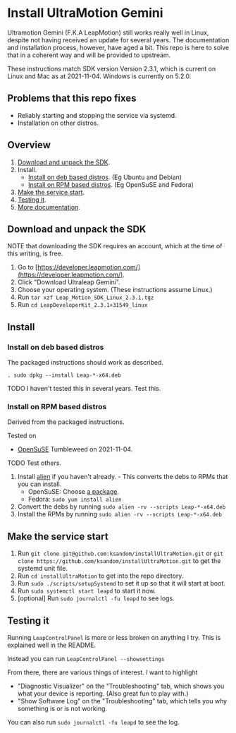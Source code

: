 # Install UltraMotion Gemini

Ultramotion Gemini (F.K.A LeapMotion) still works really well in Linux, despite not having received an update for several years. The documentation and installation process, however, have aged a bit. This repo is here to solve that in a coherent way and will be provided to upstream.

These instructions match SDK version Version 2.3.1, which is current on Linux and Mac as at 2021-11-04. Windows is currently on 5.2.0.

## Problems that this repo fixes

* Reliably starting and stopping the service via systemd.
* Installation on other distros.

## Overview

1. [Download and unpack the SDK](#download-and-unpack-the-sdk).
1. Install.
    * [Install on deb based distros](#install-on-deb-based-distros). (Eg Ubuntu and Debian)
    * [Install on RPM based distros](#install-on-RPM-based-distros). (Eg OpenSuSE and Fedora)
1. [Make the service start](#make-the-service-start).
1. [Testing it](#testing-it).
1. [More documentation](https://developer.leapmotion.com).

## Download and unpack the SDK

NOTE that downloading the SDK requires an account, which at the time of this writing, is free.

1. Go to [https://developer.leapmotion.com/](https://developer.leapmotion.com/).
1. Click "Download Ultraleap Gemini".
1. Choose your operating system. (These instructions assume Linux.)
1. Run `tar xzf Leap_Motion_SDK_Linux_2.3.1.tgz`
1. Run `cd LeapDeveloperKit_2.3.1+31549_linux`

## Install

### Install on deb based distros

The packaged instructions should work as described.

`. sudo dpkg --install Leap-*-x64.deb`

TODO I haven't tested this in several years. Test this.

### Install on RPM based distros

Derived from the packaged instructions.

Tested on

* [OpenSuSE](https://www.opensuse.org/) Tumbleweed on 2021-11-04.

TODO Test others.

1. Install [alien](https://software.opensuse.org/package/alien) if you haven't already. - This converts the debs to RPMs that you can install.
    * OpenSuSE: Choose [a package](https://software.opensuse.org/package/alien).
    * Fedora: `sudo yum install alien`
1. Convert the debs by running `sudo alien -rv --scripts Leap-*-x64.deb`
1. Install the RPMs by running `sudo alien -rv --scripts Leap-*-x64.deb`

## Make the service start

1. Run `git clone git@github.com:ksandom/installUltraMotion.git` or `git clone https://github.com/ksandom/installUltraMotion.git` to get the systemd unit file.
1. Run `cd installUltraMotion` to get into the repo directory.
1. Run `sudo ./scripts/setupSystemd` to set it up so that it will start at boot.
1. Run `sudo systemctl start leapd` to start it now.
1. \[optional\] Run `sudo journalctl -fu leapd` to see logs.

## Testing it

Running `LeapControlPanel` is more or less broken on anything I try. This is explained well in the README.

Instead you can run `LeapControlPanel --showsettings`

From there, there are various things of interest. I want to highlight

* "Diagnostic Visualizer" on the "Troubleshooting" tab, which shows you what your device is reporting. (Also great fun to play with.)
* "Show Software Log" on the "Troubleshooting" tab, which tells you why something is or is not working.

You can also run `sudo journalctl -fu leapd` to see the log.
